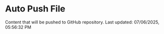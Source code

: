 # Auto Push File

Content that will be pushed to GitHub repository.
Last updated: 07/06/2025, 05:56:32 PM